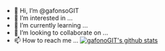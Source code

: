 - 👋 Hi, I’m @gafonsoGIT
- 👀 I’m interested in ...
- 🌱 I’m currently learning ...
- 💞️ I’m looking to collaborate on ...
- 📫 How to reach me ...
[![gafonoGIT's github stats](https://github-readme-stats.vercel.app/api?username=gafonoGIT)](https://github.com/gafonoGIT/github-readme-stats)

